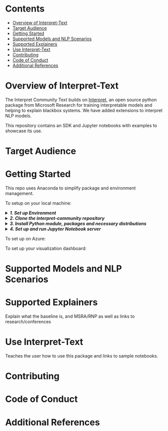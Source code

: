 # Contents

- [Overview of Interpret-Text](#overview)
- [Target Audience](#target-audience)
- [Getting Started](#getting-started)
- [Supported Models and NLP Scenarios](#models)
- [Supported Explainers](#explainers)
- [Use Interpret-Text](#use)
- [Contributing](#contrib)
- [Code of Conduct](#code-of-conduct)
- [Additional References](#Refs)

<a name="overview"></a>
# Overview of Interpret-Text
The Interpret Community Text builds on [Interpret](https://github.com/interpretml/interpret-community), an open source python package from Microsoft Research for training interpretable models and helping to explain blackbox systems. We have added extensions to interpret NLP models.

This repository contains an SDK and Jupyter notebooks with examples to showcase its use.

<a name="target-audience"></a>
# Target Audience

<a name="getting-started"></a>
# Getting Started

This repo uses Anaconda to simplify package and environment management.

To setup on your local machine:

<details><summary><strong><em>1. Set up Environment</em></strong></summary>

    a. Install Anaconda with Python >= 3.7 
       [Miniconda](https://conda.io/projects/conda/en/latest/user-guide/install/index.html) is a quick way to get started.

 
    b. Create conda environment named interp_text

```
    conda create -n interp_text python=3.7
```

    Optional, additional reading:

    - [conda cheat sheet](https://docs.conda.io/projects/conda/en/4.6.0/_downloads/52a95608c49671267e40c689e0bc00ca/conda-cheatsheet.pdf)
    - [jupyter](https://pypi.org/project/jupyter/)
    - [nb_conda](https://github.com/Anaconda-Platform/nb_conda)

<details><summary><strong><em>On Windows: c. Activate conda environment</strong></em></summary>

```
    conda activate interp_text
    pip install pytest
    pip install lightgbm
    pip install interpret-community
    pip install xgboost
    pip install tensorflow
    conda install pytorch torchvision cpuonly -c pytorch
```
</details>

<details><summary><strong><em>On Linux:</em> c. Activate conda environment</em></strong></summary>

```
    conda activate interp_text
```
</details>
<br></br>
</details>
 
<details>

<summary><strong><em>2. Clone the interpret-community repository</em></strong></summary>

Clone and cd into the repository
```
git clone https://github.com/microsoft/interpret-community-text.git
cd interpret-community-text
```
</details>

<details>
<summary><strong><em>3. Install Python module, packages and necessary distributions</em></strong></summary>


```
pip install -e ./python 
pip install pytest
pip install lightgbm
pip install interpret-community
pip install xgboost
pip install tensorflow
conda install pytorch torchvision cpuonly -c pytorch
```
If you intend to run repo tests:
```
pip install pytest
pip install lightgbm
pip install interpret-community
pip install xgboost
pip install tensorflow
conda install pytorch torchvision cpuonly -c pytorch
```

</details>

<details>
<summary><strong><em>4. Set up and run Jupyter Notebook server </em></strong></summary>

Install and run Jupyter Notebook
```
```
</details>

<!---{% from interpret.ext.blackbox import TabularExplainer %}
--->

To set up on Azure:

To set up your visualization dashboard:

# <a name="models"></a>
# Supported Models and NLP Scenarios


# <a name="explainers"></a>
# Supported Explainers
Explain what the baseline is, and MSRA/RNP as well as links to research/conferences

<a name="use"></a>
# Use Interpret-Text
Teaches the user how to use this package and links to sample notebooks. 

<a name="contrib"></a>
# Contributing

<a name="code-of-conduct"></a>
# Code of Conduct

<a name=Refs></a>
# Additional References
